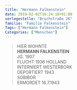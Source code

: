 ```yaml
---
title: "Hermann Falkenstein"
date: 2019-02-02T16:24:18+01:00
verlegestelle: "Bruchstraße 26"
familie: "Familie Falkenstein"
Tags: ["Hermann Falkenstein"]
Categories: ["Menschen"]
---
```


> HIER WOHNTE  
> **HERMANN FALKENSTEIN**  
> JG. 1907  
> FLUCHT 1936 HOLLAND  
> INTERNIERT WESTERBORK  
> DEPORTIERT 1943  
> SOBIBOR  
> ERMORDET 16.7.1943  

